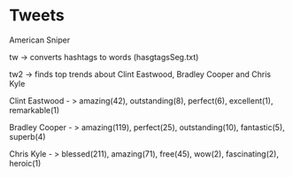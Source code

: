 # Tweets
American Sniper 


tw -> converts hashtags to words (hasgtagsSeg.txt)

tw2 -> finds top trends about Clint Eastwood, Bradley Cooper and Chris Kyle

Clint Eastwood - > amazing(42), outstanding(8), perfect(6), excellent(1), remarkable(1)

Bradley Cooper - > amazing(119), perfect(25), outstanding(10), fantastic(5), superb(4)

Chris Kyle - > blessed(211), amazing(71), free(45), wow(2), fascinating(2), heroic(1)
